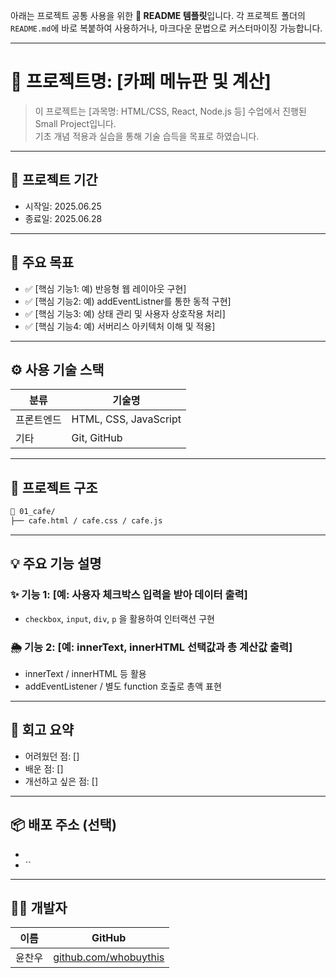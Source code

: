 아래는 프로젝트 공통 사용을 위한 **📘 README 템플릿**입니다.
각 프로젝트 폴더의 `README.md`에 바로 복붙하여 사용하거나, 마크다운 문법으로 커스터마이징 가능합니다.

---

# 📌 프로젝트명: [카페 메뉴판 및 계산]

> 이 프로젝트는 [과목명: HTML/CSS, React, Node.js 등] 수업에서 진행된 Small Project입니다.  
> 기초 개념 적용과 실습을 통해 기술 습득을 목표로 하였습니다.

---

## 📆 프로젝트 기간

- 시작일: 2025.06.25
- 종료일: 2025.06.28

---

## 🎯 주요 목표

- ✅ [핵심 기능1: 예) 반응형 웹 레이아웃 구현]
- ✅ [핵심 기능2: 예) addEventListner를 통한 동적 구현]
- ✅ [핵심 기능3: 예) 상태 관리 및 사용자 상호작용 처리]
- ✅ [핵심 기능4: 예) 서버리스 아키텍처 이해 및 적용]

---

## ⚙️ 사용 기술 스택

| 분류     | 기술명                            |
|--------|----------------------------------|
| 프론트엔드 | HTML, CSS, JavaScript |
| 기타     | Git, GitHub      |

---

## 🧱 프로젝트 구조

```bash
📁 01_cafe/
├── cafe.html / cafe.css / cafe.js

```

---

## 💡 주요 기능 설명

### ✨ 기능 1: \[예: 사용자 체크박스 입력을 받아 데이터 출력]

* `checkbox`, `input`, `div`, `p` 을 활용하여 인터랙션 구현

### 🌦️ 기능 2: \[예: innerText, innerHTML 선택값과 총 계산값 출력]

* innerText / innerHTML 등 활용
* addEventListener / 별도 function 호출로 총액 표현


---



## 🧠 회고 요약

* 어려웠던 점: \[]
* 배운 점: \[]
* 개선하고 싶은 점: \[]

---

## 📦 배포 주소 (선택)

* 
* ``

---

## 🙋‍♀️ 개발자

| 이름  | GitHub                                           |
| --- | ------------------------------------------------ |
| 윤찬우 | [github.com/whobuythis](https://github.com/whobuythis) |

